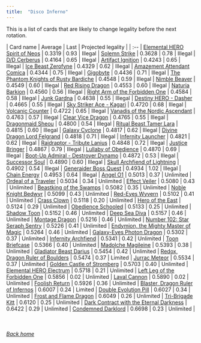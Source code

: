 ```yaml
---
title:  "Disco Inferno"
---
```


This is a list of cards that are likely to change legality before the next rotation.

| Card name | Average | Last | Projected legality |
| :-- |
[Elemental HERO Spirit of Neos](https://db.ygoprodeck.com/card/?search=Elemental%20HERO%20Spirit%20of%20Neos) | 0.3319 | 0.93 | Illegal |
[Solemn Strike](https://db.ygoprodeck.com/card/?search=Solemn%20Strike) | 0.3628 | 0.78 | Illegal |
[D/D Cerberus](https://db.ygoprodeck.com/card/?search=D/D%20Cerberus) | 0.4164 | 0.65 | Illegal |
[Artifact Ignition](https://db.ygoprodeck.com/card/?search=Artifact%20Ignition) | 0.4243 | 0.65 | Illegal |
[Ice Beast Zerofyne](https://db.ygoprodeck.com/card/?search=Ice%20Beast%20Zerofyne) | 0.4329 | 0.62 | Illegal |
[Amazement Attendant Comica](https://db.ygoprodeck.com/card/?search=Amazement%20Attendant%20Comica) | 0.4344 | 0.75 | Illegal |
[Gigobyte](https://db.ygoprodeck.com/card/?search=Gigobyte) | 0.4436 | 0.71 | Illegal |
[The Phantom Knights of Rusty Bardiche](https://db.ygoprodeck.com/card/?search=The%20Phantom%20Knights%20of%20Rusty%20Bardiche) | 0.4548 | 0.59 | Illegal |
[Nimble Beaver](https://db.ygoprodeck.com/card/?search=Nimble%20Beaver) | 0.4549 | 0.60 | Illegal |
[Red Rising Dragon](https://db.ygoprodeck.com/card/?search=Red%20Rising%20Dragon) | 0.4553 | 0.60 | Illegal |
[Naturia Barkion](https://db.ygoprodeck.com/card/?search=Naturia%20Barkion) | 0.4560 | 0.56 | Illegal |
[Right Arm of the Forbidden One](https://db.ygoprodeck.com/card/?search=Right%20Arm%20of%20the%20Forbidden%20One) | 0.4584 | 0.58 | Illegal |
[Junk Gardna](https://db.ygoprodeck.com/card/?search=Junk%20Gardna) | 0.4638 | 0.55 | Illegal |
[Destiny HERO - Dasher](https://db.ygoprodeck.com/card/?search=Destiny%20HERO%20-%20Dasher) | 0.4665 | 0.55 | Illegal |
[Sky Striker Ace - Kagari](https://db.ygoprodeck.com/card/?search=Sky%20Striker%20Ace%20-%20Kagari) | 0.4720 | 0.68 | Illegal |
[Volcanic Counter](https://db.ygoprodeck.com/card/?search=Volcanic%20Counter) | 0.4722 | 0.65 | Illegal |
[Vanadis of the Nordic Ascendant](https://db.ygoprodeck.com/card/?search=Vanadis%20of%20the%20Nordic%20Ascendant) | 0.4763 | 0.57 | Illegal |
[Clear Vice Dragon](https://db.ygoprodeck.com/card/?search=Clear%20Vice%20Dragon) | 0.4765 | 0.55 | Illegal |
[Dragonmaid Sheou](https://db.ygoprodeck.com/card/?search=Dragonmaid%20Sheou) | 0.4800 | 0.54 | Illegal |
[Ritual Beast Tamer Lara](https://db.ygoprodeck.com/card/?search=Ritual%20Beast%20Tamer%20Lara) | 0.4815 | 0.60 | Illegal |
[Galaxy Cyclone](https://db.ygoprodeck.com/card/?search=Galaxy%20Cyclone) | 0.4817 | 0.62 | Illegal |
[Divine Dragon Lord Felgrand](https://db.ygoprodeck.com/card/?search=Divine%20Dragon%20Lord%20Felgrand) | 0.4818 | 0.71 | Illegal |
[Infernity Launcher](https://db.ygoprodeck.com/card/?search=Infernity%20Launcher) | 0.4821 | 0.62 | Illegal |
[Raidraptor - Tribute Lanius](https://db.ygoprodeck.com/card/?search=Raidraptor%20-%20Tribute%20Lanius) | 0.4848 | 0.72 | Illegal |
[Justice Bringer](https://db.ygoprodeck.com/card/?search=Justice%20Bringer) | 0.4867 | 0.79 | Illegal |
[Lullaby of Obedience](https://db.ygoprodeck.com/card/?search=Lullaby%20of%20Obedience) | 0.4870 | 0.69 | Illegal |
[Boot-Up Admiral - Destroyer Dynamo](https://db.ygoprodeck.com/card/?search=Boot-Up%20Admiral%20-%20Destroyer%20Dynamo) | 0.4872 | 0.53 | Illegal |
[Successor Soul](https://db.ygoprodeck.com/card/?search=Successor%20Soul) | 0.4890 | 0.60 | Illegal |
[Skull Archfiend of Lightning](https://db.ygoprodeck.com/card/?search=Skull%20Archfiend%20of%20Lightning) | 0.4902 | 0.54 | Illegal |
[Generaider Boss Quest](https://db.ygoprodeck.com/card/?search=Generaider%20Boss%20Quest) | 0.4934 | 1.02 | Illegal |
[Chain Energy](https://db.ygoprodeck.com/card/?search=Chain%20Energy) | 0.4953 | 0.64 | Illegal |
[Angel O1](https://db.ygoprodeck.com/card/?search=Angel%20O1) | 0.5013 | 0.37 | Unlimited |
[Ordeal of a Traveler](https://db.ygoprodeck.com/card/?search=Ordeal%20of%20a%20Traveler) | 0.5034 | 0.34 | Unlimited |
[Effect Veiler](https://db.ygoprodeck.com/card/?search=Effect%20Veiler) | 0.5080 | 0.43 | Unlimited |
[Beastking of the Swamps](https://db.ygoprodeck.com/card/?search=Beastking%20of%20the%20Swamps) | 0.5082 | 0.35 | Unlimited |
[Noble Knight Bedwyr](https://db.ygoprodeck.com/card/?search=Noble%20Knight%20Bedwyr) | 0.5099 | 0.43 | Unlimited |
[Red-Eyes Wyvern](https://db.ygoprodeck.com/card/?search=Red-Eyes%20Wyvern) | 0.5102 | 0.41 | Unlimited |
[Crass Clown](https://db.ygoprodeck.com/card/?search=Crass%20Clown) | 0.5118 | 0.20 | Unlimited |
[Hero of the East](https://db.ygoprodeck.com/card/?search=Hero%20of%20the%20East) | 0.5124 | 0.29 | Unlimited |
[Obedience Schooled](https://db.ygoprodeck.com/card/?search=Obedience%20Schooled) | 0.5133 | 0.25 | Unlimited |
[Shadow Toon](https://db.ygoprodeck.com/card/?search=Shadow%20Toon) | 0.5152 | 0.46 | Unlimited |
[Deep Sea Diva](https://db.ygoprodeck.com/card/?search=Deep%20Sea%20Diva) | 0.5157 | 0.46 | Unlimited |
[Montage Dragon](https://db.ygoprodeck.com/card/?search=Montage%20Dragon) | 0.5216 | 0.46 | Unlimited |
[Number 102: Star Seraph Sentry](https://db.ygoprodeck.com/card/?search=Number%20102:%20Star%20Seraph%20Sentry) | 0.5226 | 0.41 | Unlimited |
[Endymion, the Mighty Master of Magic](https://db.ygoprodeck.com/card/?search=Endymion,%20the%20Mighty%20Master%20of%20Magic) | 0.5264 | 0.46 | Unlimited |
[Galaxy-Eyes Photon Dragon](https://db.ygoprodeck.com/card/?search=Galaxy-Eyes%20Photon%20Dragon) | 0.5302 | 0.37 | Unlimited |
[Infernity Archfiend](https://db.ygoprodeck.com/card/?search=Infernity%20Archfiend) | 0.5341 | 0.42 | Unlimited |
[Toon Briefcase](https://db.ygoprodeck.com/card/?search=Toon%20Briefcase) | 0.5366 | 0.40 | Unlimited |
[Madolche Magileine](https://db.ygoprodeck.com/card/?search=Madolche%20Magileine) | 0.5393 | 0.38 | Unlimited |
[Gladiator Beast Darius](https://db.ygoprodeck.com/card/?search=Gladiator%20Beast%20Darius) | 0.5454 | 0.42 | Unlimited |
[Redox, Dragon Ruler of Boulders](https://db.ygoprodeck.com/card/?search=Redox,%20Dragon%20Ruler%20of%20Boulders) | 0.5474 | 0.37 | Limited |
[Jurrac Meteor](https://db.ygoprodeck.com/card/?search=Jurrac%20Meteor) | 0.5534 | 0.37 | Unlimited |
[Golden Castle of Stromberg](https://db.ygoprodeck.com/card/?search=Golden%20Castle%20of%20Stromberg) | 0.5703 | 0.40 | Unlimited |
[Elemental HERO Electrum](https://db.ygoprodeck.com/card/?search=Elemental%20HERO%20Electrum) | 0.5718 | 0.21 | Unlimited |
[Left Leg of the Forbidden One](https://db.ygoprodeck.com/card/?search=Left%20Leg%20of%20the%20Forbidden%20One) | 0.5856 | 0.02 | Unlimited |
[Laval Cannon](https://db.ygoprodeck.com/card/?search=Laval%20Cannon) | 0.5890 | 0.02 | Unlimited |
[Foolish Return](https://db.ygoprodeck.com/card/?search=Foolish%20Return) | 0.5926 | 0.36 | Unlimited |
[Blaster, Dragon Ruler of Infernos](https://db.ygoprodeck.com/card/?search=Blaster,%20Dragon%20Ruler%20of%20Infernos) | 0.6007 | 0.24 | Limited |
[Double Evolution Pill](https://db.ygoprodeck.com/card/?search=Double%20Evolution%20Pill) | 0.6027 | 0.34 | Unlimited |
[Frost and Flame Dragon](https://db.ygoprodeck.com/card/?search=Frost%20and%20Flame%20Dragon) | 0.6049 | 0.26 | Unlimited |
[Tri-Brigade Kitt](https://db.ygoprodeck.com/card/?search=Tri-Brigade%20Kitt) | 0.6120 | 0.25 | Unlimited |
[Dark Contract with the Eternal Darkness](https://db.ygoprodeck.com/card/?search=Dark%20Contract%20with%20the%20Eternal%20Darkness) | 0.6422 | 0.29 | Unlimited |
[Condemned Darklord](https://db.ygoprodeck.com/card/?search=Condemned%20Darklord) | 0.6698 | 0.23 | Unlimited |

<br>

###### [Back home](index)